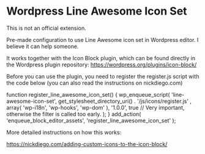 # Wordpress Line Awesome Icon Set

This is not an official extension. 

Pre-made configuration to use Line Awesome icon set in Wordpress editor. I believe it can help someone.

It works together with the Icon Block plugin, which can be found directly in the Wordpress plugin repository: 
https://wordpress.org/plugins/icon-block/


Before you can use the plugin, you need to register the register.js script with the code below (you can also read the instructions on nickdiego.com)

function register_line_awesome_icon_set() {
	wp_enqueue_script(
		'line-awesome-icon-set',
		get_stylesheet_directory_uri() . '/js/icons/register.js' ,
		array( 'wp-i18n', 'wp-hooks', 'wp-dom' ),
		'1.0.0',
		true // Very important, otherwise the filter is called too early.
	);
}
add_action( 'enqueue_block_editor_assets', 'register_line_awesome_icon_set' );

More detailed instructions on how this works:

https://nickdiego.com/adding-custom-icons-to-the-icon-block/
